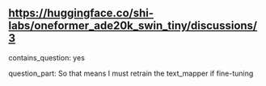 ## https://huggingface.co/shi-labs/oneformer_ade20k_swin_tiny/discussions/3

contains_question: yes

question_part: So that means I must retrain the text_mapper if fine-tuning